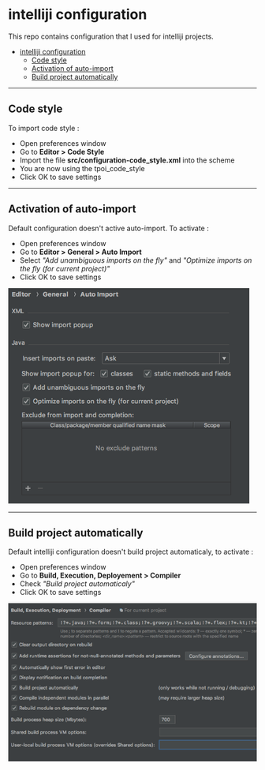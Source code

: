 # intelliji configuration
This repo contains configuration that I used for intelliji projects.

- [intelliji configuration](#intelliji-configuration)
    - [Code style](#code-style)
    - [Activation of auto-import](#activation-of-auto-import)
    - [Build project automatically](#build-project-automatically)

----
## Code style
To import code style :
-  Open preferences window
-  Go to **Editor > Code Style**
-  Import the file **src/configuration-code_style.xml** into the scheme
-  You are now using the tpoi_code_style
-  Click OK to save settings
----
## Activation of auto-import
Default configuration doesn't active auto-import.
To activate : 
-  Open preferences window
-  Go to **Editor > General > Auto Import**
-  Select *"Add unambiguous imports on the fly"* and *"Optimize imports on the fly (for current project)"*
-  Click OK to save settings

![Screenshot](screenshots/auto-import.png)

----
## Build project automatically
Default intelliji configuration doesn't build project automaticaly, to activate : 
-  Open preferences window
-  Go to **Build, Execution, Deployement > Compiler**
-  Check *"Build project automaticaly"*
-  Click OK to save settings

![Screenshot](screenshots/build_project_automaticaly.png)